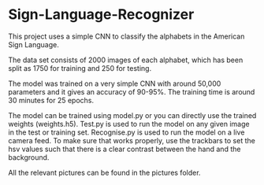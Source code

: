 # Sign-Language-Recognizer

This project uses a simple CNN to classify the alphabets in the American Sign Language.

The data set consists of 2000 images of each alphabet, which has been split as 1750 for training and 250 for testing.

The model was trained on a very simple CNN with around 50,000 parameters and it gives an accuracy of 90-95%.
The training time is around 30 minutes for 25 epochs.

The model can be trained using model.py or you can directly use the trained weights (weights.h5).
Test.py is used to run the model on any given image in the test or training set.
Recognise.py is used to run the model on a live camera feed. To make sure that works properly, use the trackbars to set the hsv values
such that there is a clear contrast between the hand and the background.

All the relevant pictures can be found in the pictures folder.
